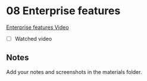 # 08 Enterprise features

[Enterprise features Video](todo)

- [ ] Watched video

## Notes

Add your notes and screenshots in the materials folder.
